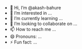 - 👋 Hi, I’m @akash-bahure
- 👀 I’m interested in ...
- 🌱 I’m currently learning ...
- 💞️ I’m looking to collaborate on ...
- 📫 How to reach me ...
- 😄 Pronouns: ...
- ⚡ Fun fact: ...

<!---
akash-bahure/akash-bahure is a ✨ special ✨ repository because its `README.md` (this file) appears on your GitHub profile.
You can click the Preview link to take a look at your changes.
--->
